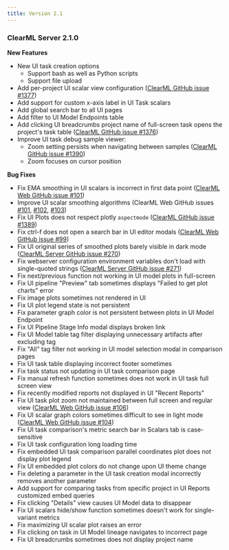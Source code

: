 ```yaml
---
title: Version 2.1
---
```


### ClearML Server 2.1.0

**New Features**
* New UI task creation options
  * Support bash as well as Python scripts
  * Support file upload
* Add per-project UI scalar view configuration ([ClearML GitHub issue #1377](https://github.com/clearml/clearml/issues/1377))
* Add support for custom x-axis label in UI Task scalars
* Add global search bar to all UI pages
* Add filter to UI Model Endpoints table 
* Add clicking UI breadcrumbs project name of full-screen task opens the project's task table ([ClearML GitHub issue #1376](https://github.com/clearml/clearml/issues/1376))
* Improve UI task debug sample viewer:
  * Zoom setting persists when navigating between samples ([ClearML GitHub issue #1390](https://github.com/clearml/clearml/issues/1390))
  * Zoom focuses on cursor position

**Bug Fixes**
* Fix EMA smoothing in UI scalars is incorrect in first data point ([ClearML Web GitHub issue #101](https://github.com/clearml/clearml-web/issues/101))
* Improve UI scalar smoothing algorithms (ClearML Web GitHub issues [#101](https://github.com/clearml/clearml-web/issues/101), 
  [#102](https://github.com/clearml/clearml-web/issues/102), [#103](https://github.com/clearml/clearml-web/issues/103))
* Fix UI Plots does not respect plotly `aspectmode` ([ClearML GitHub issue #1389](https://github.com/clearml/clearml/issues/1389))
* Fix ctrl-f does not open a search bar in UI editor modals ([ClearML Web GitHub issue #99](https://github.com/clearml/clearml-web/issues/99))
* Fix UI original series of smoothed plots barely visible in dark mode ([ClearML Server GitHub issue #270](https://github.com/clearml/clearml-server/issues/270))
* Fix webserver configuration environment variables don't load with single-quoted strings ([ClearML Server GitHub issue #271](https://github.com/clearml/clearml-server/issues/271))
* Fix next/previous function not working in UI model plots in full-screen
* Fix UI pipeline "Preview" tab sometimes displays "Failed to get plot charts" error
* Fix image plots sometimes not rendered in UI
* Fix UI plot legend state is not persistent
* Fix parameter graph color is not persistent between plots in UI Model Endpoint 
* Fix UI Pipeline Stage Info modal displays broken link
* Fix UI Model table tag filter displaying unnecessary artifacts after excluding tag
* Fix "All" tag filter not working in UI model selection modal in comparison pages
* Fix UI task table displaying incorrect footer sometimes
* Fix task status not updating in UI task comparison page
* Fix manual refresh function sometimes does not work in UI task full screen view
* Fix recently modified reports not displayed in UI "Recent Reports"
* Fix UI task plot zoom not maintained between full screen and regular view ([ClearML Web GitHub issue #106](https://github.com/clearml/clearml-web/issues/106))
* Fix UI scalar graph colors sometimes difficult to see in light mode ([ClearML Web GitHub issue #104](https://github.com/clearml/clearml-web/issues/104))
* Fix UI task comparison's metric search bar in Scalars tab is case-sensitive
* Fix UI task configuration long loading time
* Fix embedded UI task comparison parallel coordinates plot does not display plot legend
* Fix UI embedded plot colors do not change upon UI theme change
* Fix deleting a parameter in the UI task creation modal incorrectly removes another parameter
* Add support for comparing tasks from specific project in UI Reports customized embed queries 
* Fix clicking "Details" view causes UI Model data to disappear
* Fix UI scalars hide/show function sometimes doesn't work for single-variant metrics
* Fix maximizing UI scalar plot raises an error
* Fix clicking on task in UI Model lineage navigates to incorrect page
* Fix UI breadcrumbs sometimes does not display project name
